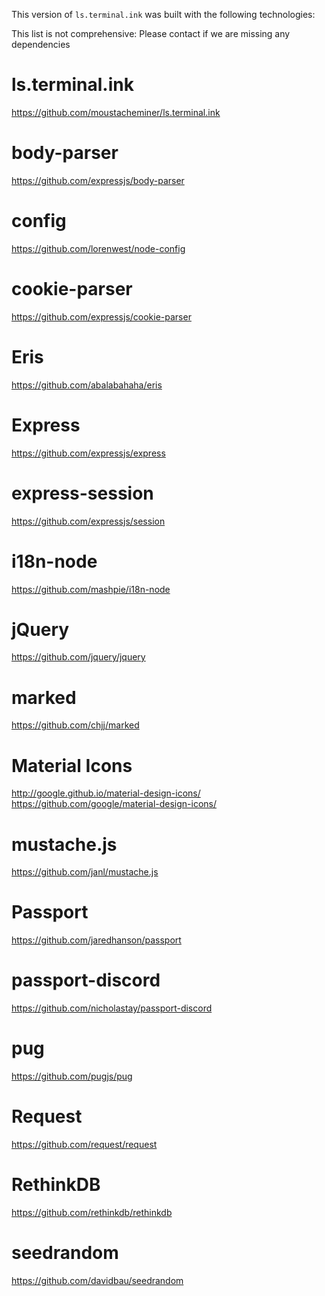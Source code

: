 This version of `ls.terminal.ink` was built with the following technologies:

This list is not comprehensive: Please contact if we are missing any dependencies

# ls.terminal.ink
https://github.com/moustacheminer/ls.terminal.ink

# body-parser
https://github.com/expressjs/body-parser

# config
https://github.com/lorenwest/node-config

# cookie-parser
https://github.com/expressjs/cookie-parser

# Eris
https://github.com/abalabahaha/eris

# Express
https://github.com/expressjs/express

# express-session
https://github.com/expressjs/session

# i18n-node
https://github.com/mashpie/i18n-node

# jQuery
https://github.com/jquery/jquery

# marked
https://github.com/chjj/marked

# Material Icons
http://google.github.io/material-design-icons/
https://github.com/google/material-design-icons/

# mustache.js
https://github.com/janl/mustache.js

# Passport
https://github.com/jaredhanson/passport

# passport-discord
https://github.com/nicholastay/passport-discord

# pug
https://github.com/pugjs/pug

# Request
https://github.com/request/request

# RethinkDB
https://github.com/rethinkdb/rethinkdb

# seedrandom
https://github.com/davidbau/seedrandom
